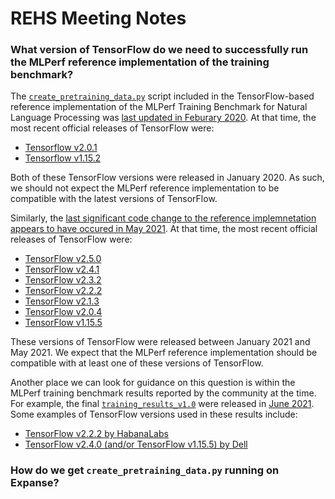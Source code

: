 # REHS Meeting Notes

### What version of TensorFlow do we need to successfully run the MLPerf reference implementation of the training benchmark?

The [`create_pretraining_data.py`](https://github.com/mlcommons/training/blob/master/language_model/tensorflow/bert/cleanup_scripts/create_pretraining_data.py) script included in the TensorFlow-based reference implementation of the MLPerf Training Benchmark for Natural Language Processing was [last updated in Feburary 2020](https://github.com/mlcommons/training/commits/2b2caf7f8ed5474b68a2b4965c49e152a716b7be/language_model/tensorflow/bert/create_pretraining_data.py?browsing_rename_history=true&new_path=language_model/tensorflow/bert/cleanup_scripts/create_pretraining_data.py&original_branch=master).
At that time, the most recent official releases of TensorFlow were:
- [Tensorflow v2.0.1](https://github.com/tensorflow/tensorflow/releases/tag/v2.0.1)
- [Tensorflow v1.15.2](https://github.com/tensorflow/tensorflow/releases/tag/v1.15.2)

Both of these TensorFlow versions were released in January 2020. As such, we should not expect the MLPerf reference implementation to be compatible with the latest versions of TensorFlow.

Similarly, the [last significant code change to the reference implemnetation appears to have occured in May 2021](https://github.com/mlcommons/training/commit/2b2caf7f8ed5474b68a2b4965c49e152a716b7be). At that time, the most recent official releases of TensorFlow were:
- [TensorFlow v2.5.0](https://github.com/tensorflow/tensorflow/releases/tag/v2.5.0)
- [TensorFlow v2.4.1](https://github.com/tensorflow/tensorflow/releases/tag/v2.4.1)
- [TensorFlow v2.3.2](https://github.com/tensorflow/tensorflow/releases/tag/v2.3.2)
- [TensorFlow v2.2.2](https://github.com/tensorflow/tensorflow/releases/tag/v2.2.2)
- [TensorFlow v2.1.3](https://github.com/tensorflow/tensorflow/releases/tag/v2.1.3)
- [TensorFlow v2.0.4](https://github.com/tensorflow/tensorflow/releases/tag/v2.0.4)
- [TensorFlow v1.15.5](https://github.com/tensorflow/tensorflow/releases/tag/v1.15.5)

These versions of TensorFlow were released between January 2021 and May 2021. We expect that the MLPerf reference implementation should be compatible with at least one of these versions of TensorFlow. 

Another place we can look for guidance on this question is within the MLPerf training benchmark results reported by the community at the time. For example, the final [`training_results_v1.0`](https://github.com/mlcommons/training_results_v1.0) were released in [June 2021](https://github.com/mlcommons/training_results_v1.0/commits/master). Some examples of TensorFlow versions used in these results include:
- [TensorFlow v2.2.2 by HabanaLabs](https://github.com/mlcommons/training_results_v1.0/blob/master/Habana/benchmarks/bert/SYS-420GH-TNGR/README.md)
- [TensorFlow v2.4.0 (and/or TensorFlow v1.15.5) by Dell](https://github.com/mlcommons/training_results_v1.0/blob/master/Dell/benchmarks/bert/implementations/pytorch/Dockerfile)

### How do we get `create_pretraining_data.py` running on Expanse?
